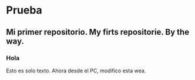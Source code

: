 # Prueba
## Mi primer repositorio. My firts repositorie. By the way.
### Hola
Esto es solo texto.
Ahora desde el PC, modifico esta wea.
